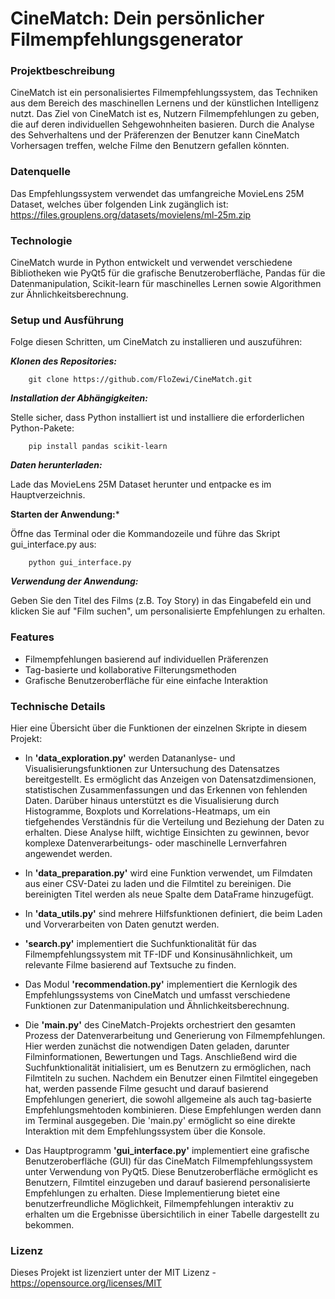 # CineMatch: Dein persönlicher Filmempfehlungsgenerator


### Projektbeschreibung

CineMatch ist ein personalisiertes Filmempfehlungssystem, das Techniken aus dem Bereich des maschinellen Lernens und der künstlichen Intelligenz nutzt. Das Ziel von CineMatch ist es, Nutzern Filmempfehlungen zu geben, die auf deren individuellen Sehgewohnheiten basieren. Durch die Analyse des Sehverhaltens und der Präferenzen der Benutzer kann CineMatch Vorhersagen treffen, welche Filme den Benutzern gefallen könnten.



### Datenquelle
Das Empfehlungssystem verwendet das umfangreiche MovieLens 25M Dataset, welches über folgenden Link zugänglich ist: 
https://files.grouplens.org/datasets/movielens/ml-25m.zip



### Technologie

CineMatch wurde in Python entwickelt und verwendet verschiedene Bibliotheken wie PyQt5 für die grafische Benutzeroberfläche, Pandas für die Datenmanipulation, Scikit-learn für maschinelles Lernen sowie Algorithmen zur Ähnlichkeitsberechnung.




### Setup und Ausführung
Folge diesen Schritten, um CineMatch zu installieren und auszuführen:



***Klonen des Repositories:***

        git clone https://github.com/FloZewi/CineMatch.git




***Installation der Abhängigkeiten:***

Stelle sicher, dass Python installiert ist und installiere die erforderlichen Python-Pakete:

        pip install pandas scikit-learn




***Daten herunterladen:***

Lade das MovieLens 25M Dataset herunter und entpacke es im Hauptverzeichnis.




**Starten der Anwendung:***

Öffne das Terminal oder die Kommandozeile und führe das Skript gui_interface.py aus:

        python gui_interface.py




***Verwendung der Anwendung:***

Geben Sie den Titel des Films (z.B. Toy Story) in das Eingabefeld ein und klicken Sie auf "Film suchen", um personalisierte Empfehlungen zu erhalten.





### Features

- Filmempfehlungen basierend auf individuellen Präferenzen
- Tag-basierte und kollaborative Filterungsmethoden
- Grafische Benutzeroberfläche für eine einfache Interaktion





### Technische Details

Hier eine Übersicht über die Funktionen der einzelnen Skripte in diesem Projekt:
        
- In **'data_exploration.py'** werden Datananlyse- und Visualisierungsfunktionen zur Untersuchung des Datensatzes bereitgestellt. Es ermöglicht das Anzeigen von Datensatzdimensionen, statistischen Zusammenfassungen und das Erkennen von fehlenden Daten. Darüber hinaus unterstützt es die Visualisierung durch Histogramme, Boxplots und Korrelations-Heatmaps, um ein tiefgehendes Verständnis für die Verteilung und Beziehung der Daten zu erhalten. Diese Analyse hilft, wichtige Einsichten zu gewinnen, bevor komplexe Datenverarbeitungs- oder maschinelle Lernverfahren angewendet werden. 
        
- In **'data_preparation.py'** wird eine Funktion verwendet, um Filmdaten aus einer CSV-Datei zu laden und die Filmtitel zu bereinigen. Die bereinigten Titel werden als neue Spalte dem DataFrame hinzugefügt.

- In **'data_utils.py'** sind mehrere Hilfsfunktionen definiert, die beim Laden und Vorverarbeiten von Daten genutzt werden.

- **'search.py'** implementiert die Suchfunktionalität für das Filmempfehlungssystem mit TF-IDF und Konsinusähnlichkeit, um relevante Filme basierend auf Textsuche zu finden.

- Das Modul **'recommendation.py'** implementiert die Kernlogik des Empfehlungssystems von CineMatch und umfasst verschiedene Funktionen zur Datenmanipulation und Ähnlichkeitsberechnung.

- Die **'main.py'** des CineMatch-Projekts orchestriert den gesamten Prozess der Datenverarbeitung und Generierung von Filmempfehlungen. Hier werden zunächst die notwendigen Daten geladen, darunter Filminformationen, Bewertungen und Tags. Anschließend wird die Suchfunktionalität initialisiert, um es Benutzern zu ermöglichen, nach Filmtiteln zu suchen. Nachdem ein Benutzer einen Filmtitel eingegeben hat, werden passende Filme gesucht und darauf basierend Empfehlungen generiert, die sowohl allgemeine als auch tag-basierte Empfehlungsmehtoden kombinieren. Diese Empfehlungen werden dann im Terminal ausgegeben. Die 'main.py' ermöglicht so eine direkte Interaktion mit dem Empfehlungssystem über die Konsole.

- Das Hauptprogramm **'gui_interface.py'** implementiert eine grafische Benutzeroberfläche (GUI) für das CineMatch Filmempfehlungssystem unter Verwendung von PyQt5. Diese Benutzeroberfläche ermöglicht es Benutzern, Filmtitel einzugeben und darauf basierend personalisierte Empfehlungen zu erhalten. Diese Implementierung bietet eine benutzerfreundliche Möglichkeit, Filmempfehlungen interaktiv zu erhalten um die Ergebnisse übersichtilich in einer Tabelle dargestellt zu bekommen.  




### Lizenz

Dieses Projekt ist lizenziert unter der MIT Lizenz - https://opensource.org/licenses/MIT
